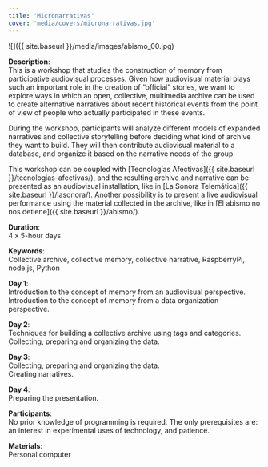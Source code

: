 ```yaml
---
title: 'Micronarrativas'
cover: 'media/covers/micronarrativas.jpg'
---
```

![]({{ site.baseurl }}/media/images/abismo_00.jpg)

**Description**:  
This is a workshop that studies the construction of memory from participative audiovisual processes. Given how audiovisual material plays such an important role in the creation of “official” stories, we want to explore ways in which an open, collective, multimedia archive can be used to create alternative narratives about recent historical events from the point of view of people who actually participated in these events.

During the workshop, participants will analyze different models of expanded narratives and collective storytelling before deciding what kind of archive they want to build. They will then contribute audiovisual material to a database, and organize it based on the narrative needs of the group.

This workshop can be coupled with [Tecnologías Afectivas]({{ site.baseurl }}/tecnologias-afectivas/), and the resulting archive and narrative can be presented as an audiovisual installation, like in [La Sonora Telemática]({{ site.baseurl }}/lasonora/). Another possibility is to present a live audiovisual performance using the material collected in the archive, like in [El abismo no nos detiene]({{ site.baseurl }}/abismo/).

**Duration**:  
4 x 5-hour days

**Keywords**:  
Collective archive, collective memory, collective narrative, RaspberryPi, node.js, Python

**Day 1**:  
Introduction to the concept of memory from an audiovisual perspective.  
Introduction to the concept of memory from a data organization perspective.

**Day 2**:  
Techniques for building a collective archive using tags and categories.  
Collecting, preparing and organizing the data.

**Day 3**:  
Collecting, preparing and organizing the data.  
Creating narratives.

**Day 4**:  
Preparing the presentation.

**Participants**:  
No prior knowledge of programming is required. The only prerequisites are: an interest in experimental uses of technology, and patience.

**Materials**:  
Personal computer  
